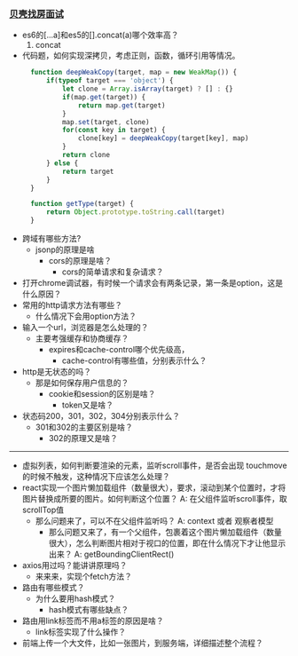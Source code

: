 ### [贝壳找房面试](https://github.com/zhenzhencai/FontEndInterview/blob/master/interview-autumn/beike.md)
* es6的[...a]和es5的[].concat(a)哪个效率高？
  1. concat
* 代码题，如何实现深拷贝，考虑正则，函数，循环引用等情况。
  ```js
    function deepWeakCopy(target, map = new WeakMap()) {
        if(typeof target === 'object') {
            let clone = Array.isArray(target) ? [] : {}
            if(map.get(target)) {
                return map.get(target)
            }
            map.set(target, clone)
            for(const key in target) {
                clone[key] = deepWeakCopy(target[key], map)
            }
            return clone
        } else {
            return target
        }
    }

    function getType(target) {
        return Object.prototype.toString.call(target)
    }
  ```
* 跨域有哪些方法?
  * jsonp的原理是啥
    * cors的原理是啥？
      * cors的简单请求和复杂请求？
* 打开chrome调试器，有时候一个请求会有两条记录，第一条是option，这是什么原因？
* 常用的http请求方法有哪些？
    * 什么情况下会用option方法？
* 输入一个url，浏览器是怎么处理的？
    * 主要考强缓存和协商缓存？
      * expires和cache-control哪个优先级高，
        * cache-control有哪些值，分别表示什么？
* http是无状态的吗？
    * 那是如何保存用户信息的？
        * cookie和session的区别是啥？
           * token又是啥？
* 状态码200，301，302，304分别表示什么？
    * 301和302的主要区别是啥？
        * 302的原理又是啥？
- - -
* 虚拟列表，如何判断要渲染的元素，监听scroll事件，是否会出现 touchmove 的时候不触发，这种情况下应该怎么处理？
* react实现一个图片懒加载组件（数量很大），要求，滚动到某个位置时，才将图片替换成所要的图片。如何判断这个位置？
  A: 在父组件监听scroll事件，取scrollTop值
    * 那么问题来了，可以不在父组件监听吗？
    A: context 或者 观察者模型
        * 那么问题又来了，有一个父组件，包裹着这个图片懒加载组件（数量很大），怎么判断图片相对于视口的位置，即在什么情况下才让他显示出来？
        A: getBoundingClientRect()
* axios用过吗？能讲讲原理吗？
    * 来来来，实现个fetch方法？
* 路由有哪些模式？
    * 为什么要用hash模式？
        * hash模式有哪些缺点？
* 路由用link标签而不用a标签的原因是啥？ 
    * link标签实现了什么操作？
* 前端上传一个大文件，比如一张图片，到服务端，详细描述整个流程？